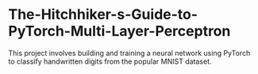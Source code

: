 # The-Hitchhiker-s-Guide-to-PyTorch-Multi-Layer-Perceptron
This project involves building and training a neural network using PyTorch to classify handwritten digits from the popular MNIST dataset.
